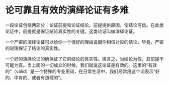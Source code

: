 # 论可靠且有效的演绎论证有多难

一段论证包括两部分：论证前提和论证结论。前提提供原因，使结论可信。在此类论证中，前提就是保证结论真实性的关键。这类论证叫做演绎论证。

一个严密的演绎论证可以给你一个很好的理由说服你相信对应的结论，毕竟，严密的说理保证了结论的真实性。

一个好的演绎论证的确保证了它的结论的真实性。换言之，当结论为假，其前提不可能为真。当上面的一切成立的时候，我们就说这论证是有效的。这里的“有效的”（valid）是一个特殊的专业用词，在日常生活中，我们经常用这个词表示“好的、中肯的、或者有道理的”。

